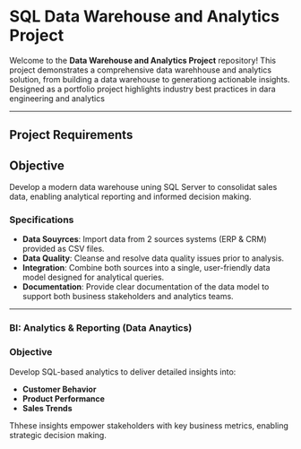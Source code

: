 # SQL Data Warehouse and Analytics Project

Welcome to the **Data Warehouse and Analytics Project** repository!
This project demonstrates a comprehensive data warehhouse and analytics solution, from building a data warehouse to generationg actionable insights. Designed as a portfolio project highlights industry best practices in dara engineering and analytics

---

## Project Requirements

## Objective
Develop a modern data warehouse uning SQL Server to consolidat sales data, enabling analytical reporting and informed decision making.

### Specifications
- **Data Souyrces**: Import data from 2 sources systems (ERP & CRM) provided as CSV files.
- **Data Quality**: Cleanse and resolve data quality issues prior to analysis.
- **Integration**: Combine both sources into a single, user-friendly data model designed for analytical queries.
- **Documentation**: Provide clear documentation of the data model to support both business stakeholders and analytics teams.

---

### BI: Analytics & Reporting (Data Anaytics)

### Objective
Develop SQL-based analytics to deliver detailed insights into:
- **Customer Behavior**
- **Product Performance**
- **Sales Trends**

Thhese insights empower stakeholders with key business metrics, enabling strategic decision making.

